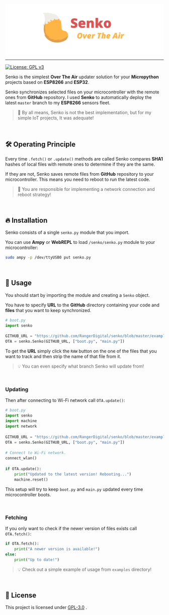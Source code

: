 <p align="center">
  <br /><img
    width="600"
    src="logo.png"
    alt="Senko – OTA Updater"
  />
</p>

***

[![License: GPL v3](https://img.shields.io/badge/License-GPLv3-blue.svg)](https://www.gnu.org/licenses/gpl-3.0)

Senko is the simplest **Over The Air** updater solution for your **Micropython** projects based on **ESP8266** and **ESP32**.

Senko synchronizes selected files on your microcontroller with the remote ones from **GitHub** repository.
I used **Senko** to automatically deploy the latest `master` branch to my **ESP8266** sensors fleet.

>🚧 By all means, Senko is not the best implementation, but for my simple IoT projects, It was adequate!

<br>

## 🛠 Operating Principle
Every time `.fetch()` or `.update()` methods are called Senko compares **SHA1** hashes of local files with remote ones to determine if they are the same.

If they are not, Senko saves remote files from **GitHub** repository to your microcontroller. This means you need to reboot to run the latest code.

>🚧 You are responsible for implementing a network connection and reboot strategy!

<br>

## 🔥 Installation
Senko consists of a single `senko.py` module that you import.

You can use **Ampy** or **WebREPL** to load `/senko/senko.py` module to your microcontroller:

```bash
sudo ampy -p /dev/ttyUSB0 put senko.py
```

<br>

## 🎉 Usage
You should start by importing the module and creating a `Senko` object.

You have to specify **URL** to the **GitHub** directory containing your code and **files** that you want to keep synchronized.

```python
# boot.py
import senko

GITHUB_URL = "https://github.com/RangerDigital/senko/blob/master/examples/"
OTA = senko.Senko(GITHUB_URL, ["boot.py", "main.py"])
```

To get the **URL** simply click the `RAW` button on the one of the files that you want to track and then strip the name of that file from it.

>💡 You can even specify what branch Senko will update from!

<br>

### Updating
Then after connecting to Wi-Fi network call `OTA.update()`:
```python
# boot.py
import senko
import machine
import network

GITHUB_URL = "https://github.com/RangerDigital/senko/blob/master/example/"
OTA = senko.Senko(GITHUB_URL, ["boot.py", "main.py"])

# Connect to Wi-Fi network.
connect_wlan()

if OTA.update():
    print("Updated to the latest version! Rebooting...")
    machine.reset()
```
This setup will try to keep `boot.py` and `main.py` updated every time microcontroller boots.

<br>

### Fetching
If you only want to check if the newer version of files exists call `OTA.fetch()`:
```python
if OTA.fetch():
    print("A newer version is available!")
else:
    print("Up to date!")
```

>💡 Check out a simple example of usage from `examples` directory!

<br>

## 📃 License
This project is licensed under [GPL-3.0](https://choosealicense.com/licenses/gpl-3.0/) .
